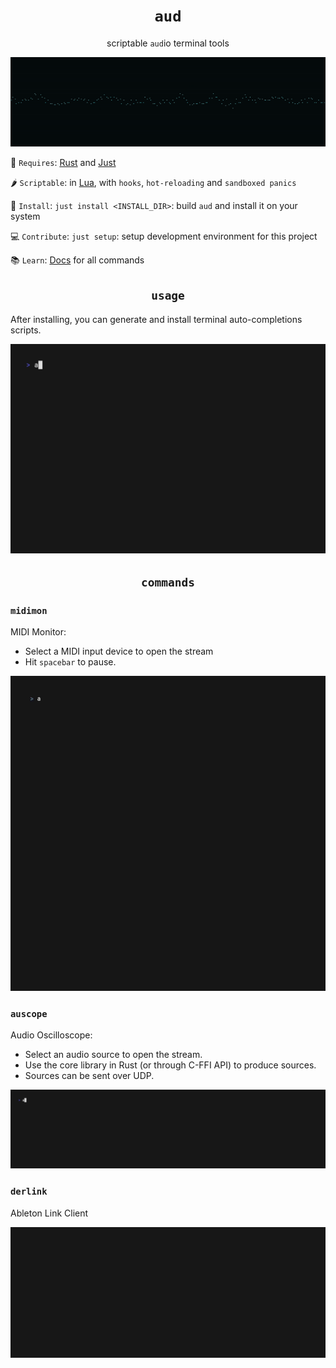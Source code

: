 <h1 align="center"><code>aud</code></h1>

<p align="center">
scriptable <code>aud</code>io terminal tools
</p>

<p align="center">
<img src="./res/out/scope_loop.gif">
</p>

🧱 `Requires`: [Rust](https://www.rust-lang.org/tools/install) and [Just](https://github.com/casey/just)

🌶️ `Scriptable`: in [Lua](https://www.lua.org/start.html), with `hooks`, `hot-reloading` and `sandboxed panics`

🔨 `Install`: `just install <INSTALL_DIR>`: build `aud` and install it on your system

💻 `Contribute`: `just setup`: setup development environment for this project

📚 `Learn`: [Docs](./doc/readme.md) for all commands

<h2 align="center"><code>usage</code></h2>

After installing, you can generate and install terminal auto-completions scripts.

![aud](./res/out/aud.gif)

<h2 align="center"><code>commands</code></h2>

### `midimon`

MIDI Monitor:
- Select a MIDI input device to open the stream
- Hit `spacebar` to pause.

![midimon](./res/out/midimon.gif)

### `auscope`

Audio Oscilloscope:

- Select an audio source to open the stream.
- Use the core library in Rust (or through C-FFI API) to produce sources.
- Sources can be sent over UDP.

![auscope](./res/out/auscope.gif)

### `derlink`

Ableton Link Client

![derlink](./res/out/derlink.gif)

